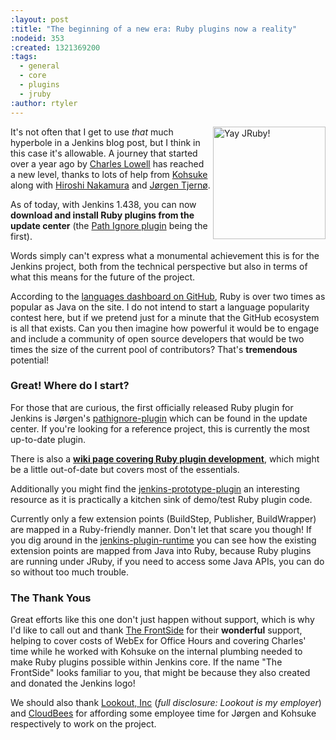 ```yaml
---
:layout: post
:title: "The beginning of a new era: Ruby plugins now a reality"
:nodeid: 353
:created: 1321369200
:tags:
  - general
  - core
  - plugins
  - jruby
:author: rtyler
---
```


<img src="http://agentdero.cachefly.net/continuousblog/jruby.png" align="right" width="180" alt="Yay JRuby!"/> It's not often that I get to use _that_ much hyperbole in a Jenkins blog post, but I think in this case it's allowable. A journey that started over a year ago by [Charles Lowell](https://twitter.com/cowboyd) has reached a new level, thanks to lots of help from [Kohsuke](https://twitter.com/kohsukekawa) along with [Hiroshi Nakamura](https://twitter.com/nahi) and [J&oslash;rgen Tjern&oslash;](https://twitter.com/jorgenpt).

As of today, with Jenkins 1.438, you can now **download and install Ruby plugins from the update center** (the [Path Ignore plugin](https://wiki.jenkins-ci.org/display/JENKINS/Pathignore+Plugin) being the first).

Words simply can't express what a monumental achievement this is for the Jenkins project, both from the technical perspective but also in terms of what this means for the future of the project.

According to the [languages dashboard on GitHub](https://github.com/languages), Ruby is over two times as popular as Java on the site. I do not intend to start a language popularity contest here, but if we pretend just for a minute that the GitHub ecosystem is all that exists. Can you then imagine how powerful it would be to engage and include a community of open source developers that would be two times the size of the current pool of contributors? That's **tremendous** potential!

### Great! Where do I start?

For those that are curious, the first officially released Ruby plugin for Jenkins is J&oslash;rgen's [pathignore-plugin](https://github.com/jenkinsci/pathignore-plugin) which can be found in the update center. If you're looking for a reference project, this is currently the most up-to-date plugin.

There is also a **[wiki page covering Ruby plugin development](https://wiki.jenkins-ci.org/display/JENKINS/Jenkins+plugin+development+in+Ruby)**, which might be a little out-of-date but covers most of the essentials.

Additionally you might find the [jenkins-prototype-plugin](https://github.com/cowboyd/jenkins-prototype-ruby-plugin) an interesting resource as it is practically a kitchen sink of demo/test Ruby plugin code.

Currently only a few extension points (BuildStep, Publisher, BuildWrapper) are mapped in a Ruby-friendly manner. Don't let that scare you though! If you dig around in the [jenkins-plugin-runtime](https://github.com/cowboyd/jenkins-plugin-runtime) you can see how the existing extension points are mapped from Java into Ruby, because Ruby plugins are running under JRuby, if you need to access some Java APIs, you can do so without too much trouble.

### The Thank Yous

Great efforts like this one don't just happen without support, which is why I'd like to call out and thank [The FrontSide](http://thefrontside.net/) for their **wonderful** support, helping to cover costs of WebEx for Office Hours and covering Charles' time while he worked with Kohsuke on the internal plumbing needed to make Ruby plugins possible within Jenkins core. If the name "The FrontSide" looks familiar to you, that might be because they also created and donated the Jenkins logo!

We should also thank [Lookout, Inc](http://www.mylookout.com) (_full disclosure: Lookout is my employer_) and [CloudBees](http://www.cloudbees.com) for affording some employee time for J&oslash;rgen and Kohsuke respectively to work on the project.

<!--break-->
